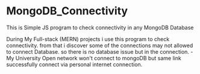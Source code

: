 # MongoDB_Connectivity
This is Simple JS program to check connectivity in any MongoDB Database

During My Full-stack (MERN) projects i use this program to check connectivity.
from that i discover some of the connections may not allowed to connect Database. so there is no database issue but in the connection.
      -My University Open network won't connect to mongoDB but same link successfully connect via personal internet connection.
 
